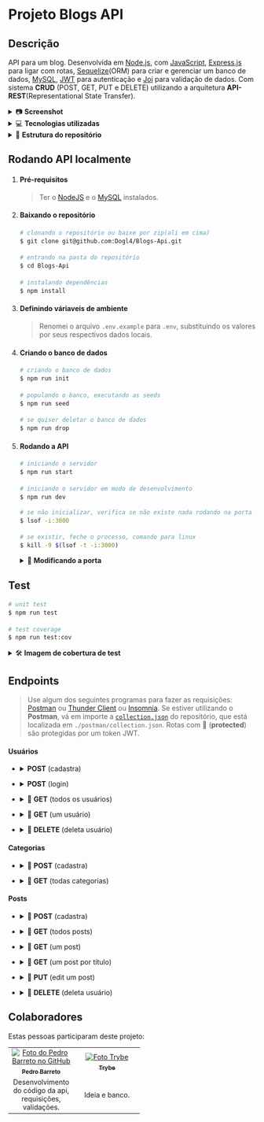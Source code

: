 # Projeto Blogs API

## Descrição

API para um blog. Desenvolvida em [Node.js](https://nodejs.org/en/), com [JavaScript](https://www.javascript.com/learn/strings), [Express.js](https://expressjs.com/en/api.html) para ligar com rotas, [Sequelize](https://sequelize.org/)(ORM) para criar e gerenciar um banco de dados, [MySQL](https://www.mysql.com/), [JWT](https://jwt.io/) para autenticação e [Joi](https://www.npmjs.com/package/joi) para validação de dados. Com sistema **CRUD** (POST, GET, PUT e DELETE) utilizando a arquitetura **API-REST**(Representational State Transfer).

<details>
  <summary>📷 <strong>Screenshot</strong></summary><br />

| [<img alt="Screenshot da API" height="400" width="auto" src="./images/blogApi.gif">](./images/blogApi.gif "Screenshot da API") |
|--------------------------------------------------------------------------------------------------------------------------------|
| **Figura** **1.1** Gif da API                                                                                                  |
</details>

<details>
  <summary>💻 <strong>Tecnologias utilizadas</strong></summary><br />

- [JavaScript](https://www.javascript.com/learn/strings): Linguagem de programação.
- [NodeJS](https://nodejs.org/en/): Motor de JavaScript para criação de aplicações web.
- [ExpressJS](https://expressjs.com/): Framework para desenvolvimento da API.
- [MYSQL](https://www.mysql.com/): Banco de dados.
- [Sequilize](https://sequelize.org/): ORM para o MYSQL.
- [Joi](https://www.npmjs.com/package/joi): Validação de dados.
- [JWT](https://www.npmjs.com/package/jsonwebtoken): Autenticação.
- [Dotenv](https://www.npmjs.com/package/dotenv): Carregamento de variáveis de ambiente.
- [Mocha](https://mochajs.org/): Framework de testes.
- [Chai](https://www.npmjs.com/package/chai): Framework de testes.
- [Sinon](https://www.npmjs.com/package/sinon): Framework de testes.
</details>


<details>
  <summary>🌳 <strong>Estrutura do repositório</strong></summary><br />

```bash
├── images
│   ├── blogApi.gif
│   └── testCov.png
├── index.js
├── package.json
├── package-lock.json
├── postman
│   └── collection.json
├── README.md
├── src
│   ├── api
│   │   └── app.js
│   ├── controllers
│   │   ├── categoryController.js
│   │   ├── index.js
│   │   ├── loginController.js
│   │   ├── postController.js
│   │   └── userController.js
│   ├── db
│   │   ├── config
│   │   │   └── config.js
│   │   ├── entity
│   │   │   ├── blogpost.js
│   │   │   ├── category.js
│   │   │   ├── index.js
│   │   │   ├── postscategory.js
│   │   │   └── user.js
│   │   ├── migrations
│   │   │   ├── 20220204204959-create-user.js
│   │   │   ├── 20220204215120-create-category.js
│   │   │   ├── 20220208181616-create-blog-post.js
│   │   │   └── 20220208224023-create-posts-category.js
│   │   └── seeders
│   │       ├── 20200812183211-Users.js
│   │       ├── 20200812184236-Categories.js
│   │       ├── 20200812194353-BlogPosts.js
│   │       └── 20210430010915-PostsCategories.js
│   ├── middlewares
│   │   ├── authJwt.js
│   │   ├── domain-error.js
│   │   ├── generateError.js
│   │   ├── index.js
│   │   ├── joi-error.js
│   │   ├── jwt.js
│   │   └── server-error.js
│   ├── models
│   │   ├── categoryModel.js
│   │   ├── index.js
│   │   ├── loginModel.js
│   │   ├── postModel.js
│   │   └── userModel.js
│   ├── routers
│   │   ├── categories.js
│   │   ├── index.js
│   │   ├── login.js
│   │   ├── post.js
│   │   └── user.js
│   ├── schemas
│   │   ├── category.js
│   │   ├── editPost.js
│   │   ├── index.js
│   │   ├── login.js
│   │   ├── post.js
│   │   └── user.js
│   └── services
│       ├── categoryService.js
│       ├── index.js
│       ├── loginService.js
│       ├── postService.js
│       └── userService.js
└── tests
    ├── mocks
    │   ├── categoryMock.js
    │   ├── index.js
    │   ├── loginMock.js
    │   ├── postMock.js
    │   └── userMock.js
    └── unit
        ├── controllers
        │   ├── categoryController.test.js
        │   ├── loginController.test.js
        │   ├── postController.test.js
        │   └── userController.test.js
        ├── models
        └── services
```
</details>

## Rodando API localmente

1. #### Pré-requisitos
    > Ter o [NodeJS](https://nodejs.org/en/) e o [MySQL](https://www.mysql.com/) instalados.
2. #### Baixando o repositório
    ```bash
    # clonando o repositório ou baixe por zip(ali em cima)
    $ git clone git@github.com:Dogl4/Blogs-Api.git

    # entrando na pasta do repositório
    $ cd Blogs-Api

    # instalando dependências
    $ npm install
    ```
3. #### Definindo váriaveis de ambiente
    > Renomei o arquivo `.env.example` para `.env`, substituindo os valores por seus respectivos dados locais.
4. #### Criando o banco de dados
    ```bash
    # criando o banco de dados
    $ npm run init

    # populando o banco, executando as seeds
    $ npm run seed

    # se quiser deletar o banco de dados
    $ npm run drop
    ```
5. #### Rodando a API
    ```bash
    # iniciando o servidor
    $ npm run start

    # iniciando o servidor em modo de desenvolvimento
    $ npm run dev
    ```
    ```bash
    # se não inicializar, verifica se não existe nada rodando na porta 3000, comando para linux
    $ lsof -i:3000

    # se existir, feche o processo, comando para linux
    $ kill -9 $(lsof -t -i:3000)
    ```
    <details>
      <summary>🚪 <strong>Modificando a porta</strong></summary><br />

    > A porta padrão é `3000`. Você pode alterar isso renomeando o arquivo `.env.example` para `.env` e modificando o valor da variável `PORT`.
    </details>

## Test

```bash
# unit test
$ npm run test

# test coverage
$ npm run test:cov
```
<details>
  <summary>🛠 <strong>Imagem de cobertura de test</strong></summary><br />

 | [<img alt="Screenshot da cobertura de test" height="500" width="auto" src="./images/testCov.png">](./images/testCov.png "Cobertura de testes")   |
 |--------------------------------------------------------------------------------------------------------------------------------------------------|
 | **Figura** **2.1** Cobertura de testes (`npm run test:cov`)                                                                 |
</details>

## Endpoints

>  Use algum dos seguintes programas para fazer as requisições: [Postman](https://www.postman.com/) ou [Thunder Client](https://www.thunderclient.com/) ou [Insomnia](https://insomnia.rest/).
>  Se estiver utilizando o **Postman**, vá em importe a [`collection.json`](./postman/collection.json) do repositório, que está localizada em `./postman/collection.json`.
>  Rotas com 🔐 (**protected**) são protegidas por um token JWT.

#### Usuários

- <details>
      <summary><strong>POST</strong> (cadastra)</summary>

  - Url:
     - `/user`
     - Exemplo: `http://localhost:3000/user`
  - Request:
    - Body:
      ```json
        {
            "email": "doougllas@hotmail.com.br",
            "password": "123456"
        }
      ```

  - Response sucesso:
    - Status: `201 Created`
    - Body:
      ```json
      {
          "token": "eyJhbGciOiJIUzI1NiIsInR5cCI6IkpXVCJ9.eyJpc0FkbWluIjpmYWxzZSwidXNlckVtYWlsIjoiYWFhQGFhYS5jbyIsImlhdCI6MTY1OTM1NjE1NywiZXhwIjoxNjU5NDQyNTU3LCJzdWIiOiJhYWFAYWFhLmNvIn0.y3TmHszGD1XvS-PatCJ1zofM8ZLG4YnGm5UantcP2Ak"
      }
      ```

  - Response erro:
    - Status: `400 Bad Request`
    - Body:
      ```json
      {
          "message": "\"email\" is required"
      }
      ```
      ```json
      {
          "message": "\"email\" is not allowed to be empty"
      }
      ```
      ```json
      {
          "message": "\"password\" is required"
      }
      ```
      ```json
      {
          "message": "\"password\" is not allowed to be empty"
      }
      ```
      ```json
      {
          "message": "\"password\" length must be at least 6 characters long"
      }
      ```

    - Status: `409 Conflict`
    - Body: 
      ```json
      {
          "message": "User already registered"
      }
      ```
</details>

- <details>
      <summary><strong>POST</strong> (login)</summary>

  - Url:
     - `/login`
     - Exemplo: `http://localhost:3000/login`
  - Request:
    - Body:
      ```json
        {
            "email": "doougllas@hotmail.com.br",
            "password": "123456"
        }
      ```

  - Response sucesso:
    - Status: `200 OK`
    - Body:
      ```json
      {
          "token": "eyJhbGciOiJIUzI1NiIsInR5cCI6IkpXVCJ9.eyJpc0FkbWluIjpmYWxzZSwidXNlckVtYWlsIjoiYWFhQGFhYS5jbyIsImlhdCI6MTY1OTUyNDkwNiwiZXhwIjoxNjU5NjExMzA2LCJzdWIiOiJhYWFAYWFhLmNvIn0.tHMoYbyjXGYEK0ZghfmUh3jmBOv4cZxRbDjZrYYKVL8"
      }
      ```

  - Response erro:
    - Status: `400 Bad Request`
    - Body:
      ```json
      {
          "message": "\"email\" is required"
      }
      ```
      ```json
      {
          "message": "\"email\" is not allowed to be empty"
      }
      ```
      ```json
      {
          "message": "\"email\" must be a valid email"
      }
      ```
      ```json
      {
          "message": "\"password\" is required"
      }
      ```
      ```json
      {
          "message": "\"password\" is not allowed to be empty"
      }
      ```
      ```json
      {
          "message": "\"password\" length must be at least 6 characters long"
      }
      ```
      ```json
      {
          "message": "Invalid fields"
      }
      ```
</details>

- <details>
      <summary>🔐 <strong>GET</strong> (todos os usuários)</summary>

  - Url:
     - `/user`
     - Exemplo: `http://localhost:3000/user`
  - Request:
    - Headers:
      ```json
        {
            "Authorization": "eyJhbGciOiJIUzI1NiIsInR5cCI6IkpXVCJ9.eyJpc0FkbWluIjpmYWxzZSwidXNlckVtYWlsIjoiZG9vdWdsbGFzQGhvdG1haWwuY29tLmJyIiwiaWF0IjoxNjU5NTI1NjgzLCJleHAiOjE2NTk2MTIwODMsInN1YiI6ImRvb3VnbGxhc0Bob3RtYWlsLmNvbS5iciJ9.HlIe_JlHWPBdqyh80fCR-umYbVwy0aFqaGIMI63kgWQ",
        }
      ```

  - Response sucesso:
    - Status: `200 OK`
    - Body:
      ```json
      [
          {
              "id": 1,
              "displayName": "Lewis Hamilton",
              "email": "lewishamilton@gmail.com",
              "password": "123456",
              "image": "https://upload.wikimedia.org/wikipedia/commons/1/18/Lewis_Hamilton_2016_Malaysia_2.jpg"
          },
          {
              "id": 2,
              "displayName": "Michael Schumacher",
              "email": "MichaelSchumacher@gmail.com",
              "password": "123456",
              "image": "https://sportbuzz.uol.com.br/media/_versions/gettyimages-52491565_widelg.jpg"
          },
          {
              "id": 3,
              "displayName": null,
              "email": "aaa@aaa.co",
              "password": "123456",
              "image": null
          },
          {
              "id": 4,
              "displayName": null,
              "email": "doougllas@hotmail.com.br",
              "password": "123456",
              "image": null
          }
      ]
      ```

  - Response erro:
    - Status: `401 Unauthorized`
    - Body: 
      ```json
      {
          "message": "Token not found"
      }
      ```
      ```json
      {
          "message": "Expired or invalid token"
      }
      ```
</details>

- <details>
      <summary>🔐 <strong>GET</strong> (um usuário)</summary>

  - Url:
     - `/user/:id`
     - Exemplo: `http://localhost:3000/user/1`
  - Request:
    - Headers:
      ```json
        {
            "Authorization": "eyJhbGciOiJIUzI1NiIsInR5cCI6IkpXVCJ9.eyJpc0FkbWluIjpmYWxzZSwidXNlckVtYWlsIjoiZG9vdWdsbGFzQGhvdG1haWwuY29tLmJyIiwiaWF0IjoxNjU5NTI1NjgzLCJleHAiOjE2NTk2MTIwODMsInN1YiI6ImRvb3VnbGxhc0Bob3RtYWlsLmNvbS5iciJ9.HlIe_JlHWPBdqyh80fCR-umYbVwy0aFqaGIMI63kgWQ",
        }
      ```

  - Response sucesso:
    - Status: `200 OK`
    - Body:
      ```json
      {
          "id": 1,
          "displayName": "Lewis Hamilton",
          "email": "lewishamilton@gmail.com",
          "password": "123456",
          "image": "https://upload.wikimedia.org/wikipedia/commons/1/18/Lewis_Hamilton_2016_Malaysia_2.jpg"
      }
      ```

  - Response erro:
    - Status: `401 Unauthorized`
    - Body: 
      ```json
      {
          "message": "Token not found"
      }
      ```
      ```json
      {
          "message": "Expired or invalid token"
      }
      ```
</details>

- <details>
      <summary>🔐 <strong>DELETE</strong> (deleta usuário)</summary>

  - Url:
     - `/user/me`
     - Exemplo: `http://localhost:3000/user/me`
  - Request:
    - Headers:
      ```json
        {
            "Authorization": "eyJhbGciOiJIUzI1NiIsInR5cCI6IkpXVCJ9.eyJpc0FkbWluIjpmYWxzZSwidXNlckVtYWlsIjoiZG9vdWdsbGFzQGhvdG1haWwuY29tLmJyIiwiaWF0IjoxNjU5NTI1NjgzLCJleHAiOjE2NTk2MTIwODMsInN1YiI6ImRvb3VnbGxhc0Bob3RtYWlsLmNvbS5iciJ9.HlIe_JlHWPBdqyh80fCR-umYbVwy0aFqaGIMI63kgWQ",
        }
      ```

  - Response sucesso:
    - Status: `204 No Content`

  - Response erro:
    - Status: `401 Unauthorized`
    - Body: 
      ```json
      {
          "message": "Token not found"
      }
      ```
      ```json
      {
          "message": "Expired or invalid token"
      }
      ```

    - Status: `404 Not Found`
    - Body: 
      ```json
      {
          "message": "User does not exist"
      }
      ```
</details>

#### Categorias

- <details>
      <summary>🔐 <strong>POST</strong> (cadastra)</summary>

  - Url:
     - `/categories`
     - Exemplo: `http://localhost:3000/categories`
  - Request:
    - Headers:
      ```json
        {
            "Authorization": "eyJhbGciOiJIUzI1NiIsInR5cCI6IkpXVCJ9.eyJpc0FkbWluIjpmYWxzZSwidXNlckVtYWlsIjoiZG9vdWdsbGFzQGhvdG1haWwuY29tLmJyIiwiaWF0IjoxNjU5NTI1NjgzLCJleHAiOjE2NTk2MTIwODMsInN1YiI6ImRvb3VnbGxhc0Bob3RtYWlsLmNvbS5iciJ9.HlIe_JlHWPBdqyh80fCR-umYbVwy0aFqaGIMI63kgWQ",
        }
      ```
    - Body:
      ```json
      {
          "name": "Programação"
      }
      ```

  - Response sucesso:
    - Status: `201 Created`
    - Body:
      ```json
      {
          "id": 4,
          "name": "Programação"
      }
      ```

  - Response erro:
    - Status: `400 Bad Request`
    - Body:
      ```json
      {
          "message": "\"name\" is required"
      }
      ```
      ```json
      {
          "message": "\"name\" is not allowed to be empty"
      }
      ```

    - Status: `401 Unauthorized`
    - Body: 
      ```json
      {
          "message": "Token not found"
      }
      ```
      ```json
      {
          "message": "Expired or invalid token"
      }
      ```

    - Status: `409 Conflict`
    - Body: 
      ```json
      {
          "message": "Categorier already registered"
      }
      ```

</details>

- <details>
      <summary>🔐 <strong>GET</strong> (todas categorias)</summary>

  - Url:
     - `/categories`
     - Exemplo: `http://localhost:3000/categories`
  - Request:
    - Headers:
      ```json
        {
            "Authorization": "eyJhbGciOiJIUzI1NiIsInR5cCI6IkpXVCJ9.eyJpc0FkbWluIjpmYWxzZSwidXNlckVtYWlsIjoiZG9vdWdsbGFzQGhvdG1haWwuY29tLmJyIiwiaWF0IjoxNjU5NTI1NjgzLCJleHAiOjE2NTk2MTIwODMsInN1YiI6ImRvb3VnbGxhc0Bob3RtYWlsLmNvbS5iciJ9.HlIe_JlHWPBdqyh80fCR-umYbVwy0aFqaGIMI63kgWQ",
        }
      ```

  - Response sucesso:
    - Status: `200 OK`
    - Body:
      ```json
      [
          {
              "id": 1,
              "name": "Inovação"
          },
          {
              "id": 2,
              "name": "Escola"
          },
          {
              "id": 3,
              "name": "1"
          },
          {
              "id": 4,
              "name": "Programação"
          }
      ]
      ```

  - Response erro:
    - Status: `401 Unauthorized`
    - Body: 
      ```json
      {
          "message": "Token not found"
      }
      ```
      ```json
      {
          "message": "Expired or invalid token"
      }
      ```
</details>


#### Posts

- <details>
      <summary>🔐 <strong>POST</strong> (cadastra)</summary>

  - Url:
     - `/post`
     - Exemplo: `http://localhost:3000/post`
  - Request:
    - Headers:
      ```json
        {
            "Authorization": "eyJhbGciOiJIUzI1NiIsInR5cCI6IkpXVCJ9.eyJpc0FkbWluIjpmYWxzZSwidXNlckVtYWlsIjoiZG9vdWdsbGFzQGhvdG1haWwuY29tLmJyIiwiaWF0IjoxNjU5NTI1NjgzLCJleHAiOjE2NTk2MTIwODMsInN1YiI6ImRvb3VnbGxhc0Bob3RtYWlsLmNvbS5iciJ9.HlIe_JlHWPBdqyh80fCR-umYbVwy0aFqaGIMI63kgWQ",
        }
      ```
    - Body:
      ```json
      {
          "title": "Post do Futuro",
          "content": "Inovação na escola",
          "categoryIds": [1,2]
      }
      ```

  - Response sucesso:
    - Status: `201 Created`
    - Body:
      ```json
      {
          "id": 10,
          "userId": 7,
          "title": "Post do Futuro",
          "content": "Inovação na escola"
      }
      ```

  - Response erro:
    - Status: `400 Bad Request`
    - Body:
      ```json
      {
          "message": "\"title\" is required"
      }
      ```
      ```json
      {
          "message": "\"title\" is not allowed to be empty"
      }
      ```
      ```json
      {
          "message": "\"content\" is required"
      }
      ```
      ```json
      {
          "message": "\"content\" is not allowed to be empty"
      }
      ```
      ```json
      {
          "message": "\"categoryIds\" is required"
      }
      ```
      ```json
      {
          "message": "\"categoryIds\" must be an array"
      }
      ```
      ```json
      {
          "message": "\"categoryIds\" does not contain 1 required value(s)"
      }
      ```
      ```json
      {
          "message": "\"categoryIds[0]\" must be a number"
      }
      ```

    - Status: `401 Unauthorized`
    - Body: 
      ```json
      {
          "message": "Token not found"
      }
      ```
      ```json
      {
          "message": "Expired or invalid token"
      }
      ```

    - Status: `404 Not Found`
    - Body: 
      ```json
      {
          "message": "\"categoryIds\" not found"
      }
      ```
</details>

- <details>
      <summary>🔐 <strong>GET</strong> (todos posts)</summary>

  - Url:
     - `/post`
     - Exemplo: `http://localhost:3000/post`
  - Request:
    - Headers:
      ```json
        {
            "Authorization": "eyJhbGciOiJIUzI1NiIsInR5cCI6IkpXVCJ9.eyJpc0FkbWluIjpmYWxzZSwidXNlckVtYWlsIjoiZG9vdWdsbGFzQGhvdG1haWwuY29tLmJyIiwiaWF0IjoxNjU5NTI1NjgzLCJleHAiOjE2NTk2MTIwODMsInN1YiI6ImRvb3VnbGxhc0Bob3RtYWlsLmNvbS5iciJ9.HlIe_JlHWPBdqyh80fCR-umYbVwy0aFqaGIMI63kgWQ",
        }
      ```

  - Response sucesso:
    - Status: `200 OK`
    - Body:
      ```json
      [
          {
              "id": 1,
              "title": "Post do Ano",
              "content": "Melhor post do ano",
              "userId": 1,
              "published": "2011-08-01T19:58:00.000Z",
              "updated": "2011-08-01T19:58:51.000Z",
              "user": {
                  "id": 1,
                  "displayName": "Lewis Hamilton",
                  "email": "lewishamilton@gmail.com",
                  "image": "https://upload.wikimedia.org/wikipedia/commons/1/18/Lewis_Hamilton_2016_Malaysia_2.jpg"
              },
              "categories": [
                  {
                      "id": 1,
                      "name": "Inovação"
                  }
              ]
          },
          {
              "id": 2,
              "title": "Vamos que vamos",
              "content": "Foguete não tem ré",
              "userId": 1,
              "published": "2011-08-01T19:58:00.000Z",
              "updated": "2011-08-01T19:58:51.000Z",
              "user": {
                  "id": 1,
                  "displayName": "Lewis Hamilton",
                  "email": "lewishamilton@gmail.com",
                  "image": "https://upload.wikimedia.org/wikipedia/commons/1/18/Lewis_Hamilton_2016_Malaysia_2.jpg"
              },
              "categories": [
                  {
                      "id": 2,
                      "name": "Escola"
                  }
              ]
          }
      ]
      ```

  - Response erro:
    - Status: `401 Unauthorized`
    - Body: 
      ```json
      {
          "message": "Token not found"
      }
      ```
      ```json
      {
          "message": "Expired or invalid token"
      }
      ```
</details>

- <details>
      <summary>🔐 <strong>GET</strong> (um post)</summary>

  - Url:
     - `/post/:id`
     - Exemplo: `http://localhost:3000/post/1`
  - Request:
    - Headers:
      ```json
        {
            "Authorization": "eyJhbGciOiJIUzI1NiIsInR5cCI6IkpXVCJ9.eyJpc0FkbWluIjpmYWxzZSwidXNlckVtYWlsIjoiZG9vdWdsbGFzQGhvdG1haWwuY29tLmJyIiwiaWF0IjoxNjU5NTI1NjgzLCJleHAiOjE2NTk2MTIwODMsInN1YiI6ImRvb3VnbGxhc0Bob3RtYWlsLmNvbS5iciJ9.HlIe_JlHWPBdqyh80fCR-umYbVwy0aFqaGIMI63kgWQ",
        }
      ```

  - Response sucesso:
    - Status: `200 OK`
    - Body:
      ```json
      {
          "id": 1,
          "title": "Post do Ano",
          "content": "Melhor post do ano",
          "userId": 1,
          "published": "2011-08-01T19:58:00.000Z",
          "updated": "2011-08-01T19:58:51.000Z",
          "user": {
              "id": 1,
              "displayName": "Lewis Hamilton",
              "email": "lewishamilton@gmail.com",
              "image": "https://upload.wikimedia.org/wikipedia/commons/1/18/Lewis_Hamilton_2016_Malaysia_2.jpg"
          },
          "categories": [
              {
                  "id": 1,
                  "name": "Inovação"
              }
          ]
      }
      ```

  - Response erro:
    - Status: `401 Unauthorized`
    - Body: 
      ```json
      {
          "message": "Token not found"
      }
      ```
      ```json
      {
          "message": "Expired or invalid token"
      }
      ```
</details>

- <details>
      <summary>🔐 <strong>GET</strong> (um post por título)</summary>

  - Url:
     - `/post/search?q=`
     - Exemplo: `http://localhost:3000/post/search?q=vamos`
  - Request:
    - Headers:
      ```json
        {
            "Authorization": "eyJhbGciOiJIUzI1NiIsInR5cCI6IkpXVCJ9.eyJpc0FkbWluIjpmYWxzZSwidXNlckVtYWlsIjoiZG9vdWdsbGFzQGhvdG1haWwuY29tLmJyIiwiaWF0IjoxNjU5NTI1NjgzLCJleHAiOjE2NTk2MTIwODMsInN1YiI6ImRvb3VnbGxhc0Bob3RtYWlsLmNvbS5iciJ9.HlIe_JlHWPBdqyh80fCR-umYbVwy0aFqaGIMI63kgWQ",
        }
      ```

  - Response sucesso:
    - Status: `200 OK`
    - Body:
      ```json
      [
          {
              "id": 2,
              "title": "Vamos que vamos",
              "content": "Foguete não tem ré",
              "userId": 1,
              "published": "2011-08-01T19:58:00.000Z",
              "updated": "2011-08-01T19:58:51.000Z",
              "user": {
                  "id": 1,
                  "displayName": "Lewis Hamilton",
                  "email": "lewishamilton@gmail.com",
                  "image": "https://upload.wikimedia.org/wikipedia/commons/1/18/Lewis_Hamilton_2016_Malaysia_2.jpg"
              },
              "categories": [
                  {
                      "id": 2,
                      "name": "Escola"
                  }
              ]
          }
      ]
      ```

  - Response erro:
    - Status: `401 Unauthorized`
    - Body: 
      ```json
      {
          "message": "Token not found"
      }
      ```
      ```json
      {
          "message": "Expired or invalid token"
      }
      ```
</details>

- <details>
      <summary>🔐 <strong>PUT</strong> (edit um post)</summary>

  - Url:
     - `/post/:id`
     - Exemplo: `http://localhost:3000/post/1`
  - Request:
    - Headers:
      ```json
        {
            "Authorization": "eyJhbGciOiJIUzI1NiIsInR5cCI6IkpXVCJ9.eyJpc0FkbWluIjpmYWxzZSwidXNlckVtYWlsIjoiZG9vdWdsbGFzQGhvdG1haWwuY29tLmJyIiwiaWF0IjoxNjU5NTI1NjgzLCJleHAiOjE2NTk2MTIwODMsInN1YiI6ImRvb3VnbGxhc0Bob3RtYWlsLmNvbS5iciJ9.HlIe_JlHWPBdqyh80fCR-umYbVwy0aFqaGIMI63kgWQ",
        }
      ```
    - Body:
      ```json
      {
          "title": "Refletir sobre o vôo",
          "content": "Foguete tem ré"
      }
      ```

  - Response sucesso:
    - Status: `200 OK`
    - Body:
      ```json
      {
          "0": {
              "id": 1,
              "name": "Inovação"
          },
          "1": {
              "id": 2,
              "name": "Escola"
          },
          "title": "Refletir sobre o vôo",
          "content": "Foguete tem ré",
          "userId": 3
      }
      ```

  - Response erro:
    - Status: `400 Bad Request`
    - Body:
      ```json
      {
          "message": "\"title\" is required"
      }
      ```
      ```json
      {
          "message": "\"title\" is not allowed to be empty"
      }
      ```
      ```json
      {
          "message": "\"content\" is required"
      }
      ```
      ```json
      {
          "message": "\"content\" is not allowed to be empty"
      }
      ```

    - Status: `401 Unauthorized`
    - Body: 
      ```json
      {
          "message": "Token not found"
      }
      ```
      ```json
      {
          "message": "Expired or invalid token"
      }
      ```
      ```json
      {
          "message": "You can only edit your own posts"
      }
      ```

    - Status: `404 Not Found`
    - Body: 
      ```json
      {
          "message": "Post does not exist"
      }
      ```
</details>

- <details>
      <summary>🔐 <strong>DELETE</strong> (deleta usuário)</summary>

  - Url:
     - `/post/:id`
     - Exemplo: `http://localhost:3000/post/1`
  - Request:
    - Headers:
      ```json
        {
            "Authorization": "eyJhbGciOiJIUzI1NiIsInR5cCI6IkpXVCJ9.eyJpc0FkbWluIjpmYWxzZSwidXNlckVtYWlsIjoiZG9vdWdsbGFzQGhvdG1haWwuY29tLmJyIiwiaWF0IjoxNjU5NTI1NjgzLCJleHAiOjE2NTk2MTIwODMsInN1YiI6ImRvb3VnbGxhc0Bob3RtYWlsLmNvbS5iciJ9.HlIe_JlHWPBdqyh80fCR-umYbVwy0aFqaGIMI63kgWQ",
        }
      ```

  - Response sucesso:
    - Status: `204 No Content`

  - Response erro:
    - Status: `401 Unauthorized`
    - Body: 
      ```json
      {
          "message": "Token not found"
      }
      ```
      ```json
      {
          "message": "Expired or invalid token"
      }
      ```
      ```json
      {
          "message": "Unauthorized user"
      }
      ```

    - Status: `404 Not Found`
    - Body: 
      ```json
      {
          "message": "Post does not exist"
      }
      ```
</details>

## Colaboradores

Estas pessoas participaram deste projeto:

<table>
  <tr  style="width:120px">
    <td align="center">
      <a target=”_blank” href="https://github.com/Dogl4">
        <img src="https://avatars.githubusercontent.com/u/85720722?s=400&u=c260de98c1eee20df67d72857c3bcc8682fed68a&v=4" width="100px;" alt="Foto do Pedro Barreto no GitHub"/><br>
        <sub>
          <b>Pedro Barreto</b>
        </sub>
      </a>
    </td>
    <td align="center">
      <a target=”_blank” href="https://github.com/betrybe">
        <img src="https://avatars.githubusercontent.com/u/55410300?s=200&v=4" width="100px;" alt="Foto Trybe"/><br>
        <sub>
          <b>Trybe</b>
        </sub>
      </a>
    </td>
  </tr>
  <td width="120px;" align="center">
    Desenvolvimento do código da api, requisições, validações.
  </td>
  <td width="120px;" align="center">
    Ideia e banco.
  </td>
  </th>
</table>
